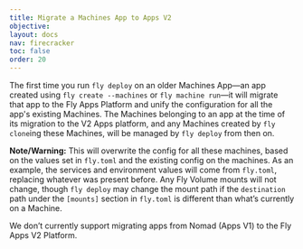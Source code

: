 ```yaml
---
title: Migrate a Machines App to Apps V2
objective: 
layout: docs
nav: firecracker
toc: false
order: 20
---
```


The first time you run `fly deploy` on an older Machines App&mdash;an app created using `fly create --machines` or `fly machine run`&mdash;it will migrate that app to the Fly Apps Platform and unify the configuration for all the app's existing Machines. The Machines belonging to an app at the time of its migration to the V2 Apps platform, and any Machines created by `fly clone`ing these Machines, will be managed by `fly deploy` from then on.

**Note/Warning:** This will overwrite the config for all these machines, based on the values set in `fly.toml` and the existing config on the machines. As an example, the services and environment values will come from `fly.toml`, replacing whatever was present before. Any Fly Volume mounts will not change, though `fly deploy` may change the mount path if the `destination` path under the `[mounts]` section in `fly.toml` is different than what’s currently on a Machine.

We don’t currently support migrating apps from Nomad (Apps V1) to the Fly Apps V2 Platform.
